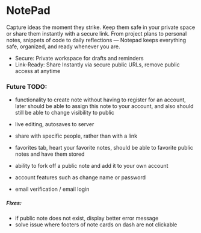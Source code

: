 




<!-- As of now this app is fully functional -->
# NotePad

Capture ideas the moment they strike. Keep them safe in your private space or share them instantly with a secure link. From project plans to personal notes, snippets of code to daily reflections — Notepad keeps everything safe, organized, and ready whenever you are.


- Secure: Private workspace for drafts and reminders
- Link-Ready: Share Instantly via secure public URLs, remove public access at anytime



### Future TODO:

- functionality to create note without having to register for an account, later should be able to assign this note to your account, and also should still be able to change visibility to public 

- live editing, autosaves to server

- share with specific people, rather than with a link

- favorites tab, heart your favorite notes, should be able to favorite public notes and have them stored 

- ability to fork off a public note and add it to your own account

- account features such as change name or password

- email verification / email login




##### Fixes:

- if public note does not exist, display better error message
- solve issue where footers of note cards on dash are not clickable